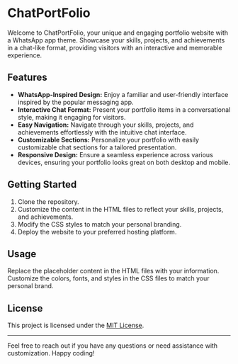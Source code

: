 # ChatPortFolio

Welcome to ChatPortFolio, your unique and engaging portfolio website with a WhatsApp app theme. Showcase your skills, projects, and achievements in a chat-like format, providing visitors with an interactive and memorable experience.

## Features

- **WhatsApp-Inspired Design:** Enjoy a familiar and user-friendly interface inspired by the popular messaging app.
- **Interactive Chat Format:** Present your portfolio items in a conversational style, making it engaging for visitors.
- **Easy Navigation:** Navigate through your skills, projects, and achievements effortlessly with the intuitive chat interface.
- **Customizable Sections:** Personalize your portfolio with easily customizable chat sections for a tailored presentation.
- **Responsive Design:** Ensure a seamless experience across various devices, ensuring your portfolio looks great on both desktop and mobile.

## Getting Started

1. Clone the repository.
2. Customize the content in the HTML files to reflect your skills, projects, and achievements.
3. Modify the CSS styles to match your personal branding.
4. Deploy the website to your preferred hosting platform.

## Usage

Replace the placeholder content in the HTML files with your information. Customize the colors, fonts, and styles in the CSS files to match your personal brand.

## License

This project is licensed under the [MIT License](LICENSE).

---

Feel free to reach out if you have any questions or need assistance with customization. Happy coding!
